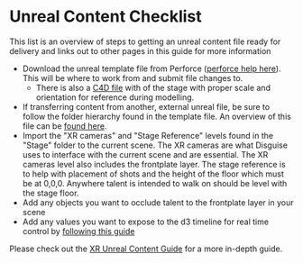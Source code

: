 # Unreal Content Checklist

This list is an overview of steps to getting an unreal content file ready for delivery and links out to other pages in this guide for more information

* Download the unreal template file from Perforce ([perforce help here](docs/content/perforce.md)). This will be where to work from and submit file changes to.
    - There is also a <a href="https://drive.google.com/drive/folders/1sZdLxl7ijTaw9Odrlam8zAg5OLbZpIiO?usp=sharing">C4D file</a> with of the stage with proper scale and orientation for reference during modelling.
* If transferring content from another, external unreal file, be sure to follow the folder hierarchy found in the template file. An overview of this file can be [found here](docs/content/unreal.md).
* Import the "XR cameras" and "Stage Reference" levels found in the "Stage" folder to the current scene. The XR cameras are what Disguise uses to interface with the current scene and are essential. The XR cameras level also includes the frontplate layer. The stage reference is to help with placement of shots and the height of the floor which must be at 0,0,0. Anywhere talent is intended to walk on should be level with the stage floor.
* Add any objects you want to occlude talent to the frontplate layer in your scene
* Add any values you want to expose to the d3 timeline for real time control by [following this guide](http://help.disguise.one/Content/Configuring/Render-engines/RenderStream-Unreal.htm) 

Please check out the [XR Unreal Content Guide](docs/content/unreal.md) for a more in-depth guide.